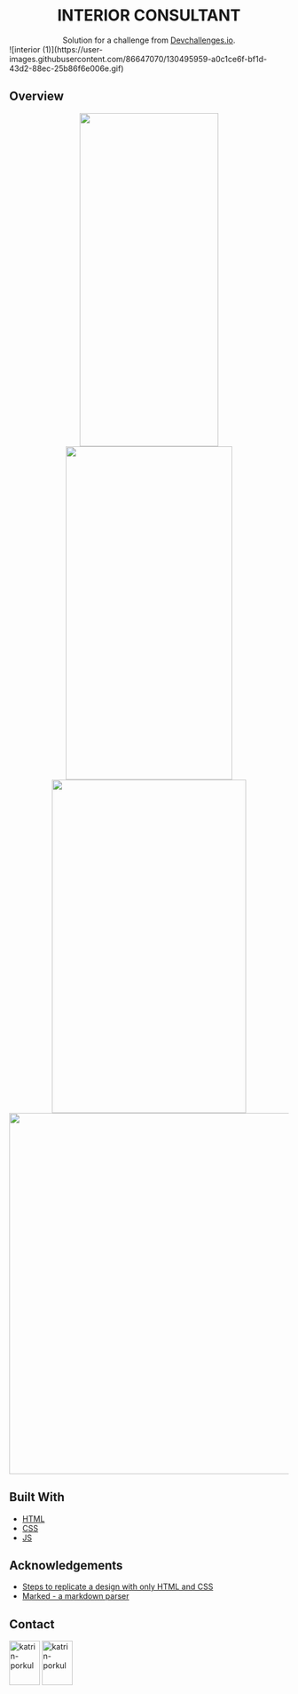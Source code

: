 

<h1 align="center">INTERIOR CONSULTANT</h1>

<div align="center">
   Solution for a challenge from  <a href="http://devchallenges.io" target="_blank">Devchallenges.io</a>.
</div>


<!-- OVERVIEW -->![interior (1)](https://user-images.githubusercontent.com/86647070/130495959-a0c1ce6f-bf1d-43d2-88ec-25b86f6e006e.gif)



## Overview

<div align="center">
      <img src="https://user-images.githubusercontent.com/86647070/130492561-7499d87d-7ce4-4282-bb4b-1c5b79149c2d.jpg" height="600" width="250"/>
     <img src="https://user-images.githubusercontent.com/86647070/130495959-a0c1ce6f-bf1d-43d2-88ec-25b86f6e006e.gif" height="600" width="300"/>
    <img src="https://user-images.githubusercontent.com/86647070/130493093-a29a642b-78fb-41a4-8c66-7252ec8dfd1b.jpg" height="600" width="350"/>
<img src="https://user-images.githubusercontent.com/86647070/130493459-f32b0d95-eeb6-45b2-a177-1c0855d713f7.jpg" height="650" width="900"//>
</div>


## Built With

<!-- This section should list any major frameworks that you built your project using. Here are a few examples.-->
- [HTML](https://developer.mozilla.org/en-US/docs/Web/HTML)
- [CSS](https://developer.mozilla.org/en-US/docs/Web/CSS)
- [JS](https://developer.mozilla.org/ru/docs/Web/JavaScript)


## Acknowledgements

<!-- This section should list any articles or add-ons/plugins that helps you to complete the project. This is optional but it will help you in the future. For exmpale -->

- [Steps to replicate a design with only HTML and CSS](https://devchallenges-blogs.web.app/how-to-replicate-design/)
- [Marked - a markdown parser](https://github.com/chjj/marked)

## Contact

<p align="left">
  <a href="https://www.linkedin.com/in/katrin-porkul-0bb99a1ba/" target="blank"><img align="center" src="https://edent.github.io/SuperTinyIcons/images/svg/linkedin.svg" alt="katrin-porkul" height="80" width="55" /></a>
  <a href="mailto:katrin.porkul@icloud.com?subject=[GitHub]%20Source%20Han%20Sans" target="blank"><img align="center" src="https://edent.github.io/SuperTinyIcons/images/svg/gmail.svg" alt="katrin-porkul" height="80" width="55" /></a>
</p>
